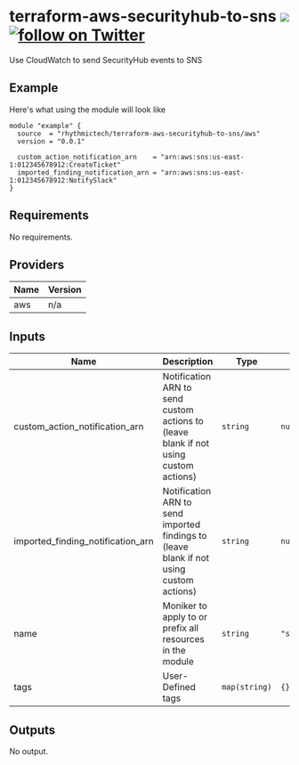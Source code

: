 # terraform-aws-securityhub-to-sns [![](https://github.com/rhythmictech/terraform-aws-securityhub-to-sns/workflows/pre-commit-check/badge.svg)](https://github.com/rhythmictech/terraform-aws-securityhub-to-sns/actions) <a href="https://twitter.com/intent/follow?screen_name=RhythmicTech"><img src="https://img.shields.io/twitter/follow/RhythmicTech?style=social&logo=twitter" alt="follow on Twitter"></a>
Use CloudWatch to send SecurityHub events to SNS

## Example
Here's what using the module will look like

```hcl
module "example" {
  source  = "rhythmictech/terraform-aws-securityhub-to-sns/aws"
  version = "0.0.1"

  custom_action_notification_arn    = "arn:aws:sns:us-east-1:012345678912:CreateTicket"
  imported_finding_notification_arn = "arn:aws:sns:us-east-1:012345678912:NotifySlack"
}
```


<!-- BEGINNING OF PRE-COMMIT-TERRAFORM DOCS HOOK -->
## Requirements

No requirements.

## Providers

| Name | Version |
|------|---------|
| aws | n/a |

## Inputs

| Name | Description | Type | Default | Required |
|------|-------------|------|---------|:--------:|
| custom\_action\_notification\_arn | Notification ARN to send custom actions to (leave blank if not using custom actions) | `string` | `null` | no |
| imported\_finding\_notification\_arn | Notification ARN to send imported findings to (leave blank if not using custom actions) | `string` | `null` | no |
| name | Moniker to apply to or prefix all resources in the module | `string` | `"securityhub"` | no |
| tags | User-Defined tags | `map(string)` | `{}` | no |

## Outputs

No output.

<!-- END OF PRE-COMMIT-TERRAFORM DOCS HOOK -->

